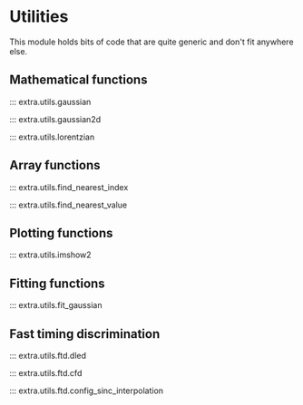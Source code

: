 # Utilities
This module holds bits of code that are quite generic and don't fit anywhere
else.

## Mathematical functions

::: extra.utils.gaussian

::: extra.utils.gaussian2d

::: extra.utils.lorentzian

## Array functions

::: extra.utils.find_nearest_index

::: extra.utils.find_nearest_value

## Plotting functions

::: extra.utils.imshow2

## Fitting functions

::: extra.utils.fit_gaussian

## Fast timing discrimination

::: extra.utils.ftd.dled

::: extra.utils.ftd.cfd

::: extra.utils.ftd.config_sinc_interpolation
